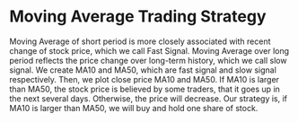 # Moving Average Trading Strategy

Moving Average of short period is more closely associated with recent change of stock price, which we call Fast Signal. Moving Average over long period reflects the price change over long-term history, which we call slow signal. We create MA10 and MA50, which are fast signal and slow signal respectively. Then, we plot close price MA10 and MA50. If MA10 is larger than MA50, the stock price is believed by some traders, that it goes up in the next several days. Otherwise, the price will decrease. Our strategy is, if MA10 is larger than MA50, we will buy and hold one share of stock.
